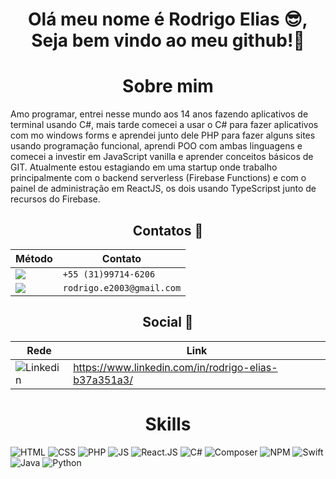 <h1 align="center">Olá meu nome é Rodrigo Elias 😎, Seja bem vindo ao meu github!🎉 </h1>

<h1 align="center">Sobre mim</h1>
<p>
Amo programar, entrei nesse mundo aos 14 anos fazendo aplicativos de terminal usando C#, mais tarde comecei a usar o C# para fazer aplicativos com mo windows forms e     aprendei junto dele PHP para fazer alguns sites usando programação funcional, aprendi POO com ambas linguagens e comecei a investir em JavaScript vanilla e aprender conceitos básicos de GIT. Atualmente estou estagiando em uma startup onde trabalho principalmente com o backend serverless (Firebase Functions) e com o painel de administração em ReactJS, os dois usando TypeScripst junto de recursos do Firebase.
</p>

<h2 align="center">Contatos 📢</h2>

Método | Contato
------------ | -------------
<img src="https://img.shields.io/badge/WhatsApp-25D366?style=for-the-badge&logo=whatsapp&logoColor=white" /> | `+55 (31)99714-6206`
<img src="https://img.shields.io/badge/Gmail-D14836?style=for-the-badge&logo=gmail&logoColor=white" /> | `rodrigo.e2003@gmail.com`

<h2 align="center">Social 🤝</h2> 

Rede | Link
------------ | -------------
![Linkedin](https://img.shields.io/badge/LinkedIn-0077B5?style=for-the-badge&logo=linkedin&logoColor=white)  | https://www.linkedin.com/in/rodrigo-elias-b37a351a3/

<h1 align="center">Skills</h1>

![HTML](https://img.shields.io/badge/HTML-E96228?style=for-the-badge&logo=html5&logoColor=white)
![CSS](https://img.shields.io/badge/CSS3-1572B6?style=for-the-badge&logo=css3&logoColor=white)
![PHP](https://img.shields.io/badge/PHP-777BB4?style=for-the-badge&logo=php&logoColor=white)
![JS](https://img.shields.io/badge/JavaScript-F7DF1E?style=for-the-badge&logo=javascript&logoColor=white)
![React.JS](https://img.shields.io/badge/ReactJS-61DAFB?style=for-the-badge&logo=react&logoColor=white)
![C#](https://img.shields.io/badge/CSharp-239120?style=for-the-badge&logo=c%20sharp&logoColor=white)
![Composer](https://img.shields.io/badge/Composer-885630?style=for-the-badge&logo=composer&logoColor=white)
![NPM](https://img.shields.io/badge/NPM-CB3837?style=for-the-badge&logo=npm&logoColor=white)
![Swift](https://img.shields.io/badge/Swift-FA7343?style=for-the-badge&logo=swift&logoColor=white)
![Java](https://img.shields.io/badge/Java-007396?style=for-the-badge&logo=java&logoColor=white)
![Python](https://img.shields.io/badge/Python-3776AB?style=for-the-badge&logo=python&logoColor=white)

